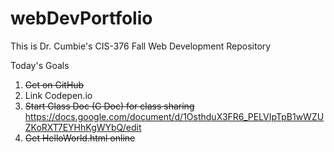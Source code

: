 # webDevPortfolio
This is Dr. Cumbie's CIS-376 Fall Web Development Repository

Today's Goals
1. <s>Get on GitHub</s>
2. Link Codepen.io
3. <s>Start Class Doc (G Doc) for class sharing</s>
  https://docs.google.com/document/d/1OsthduX3FR6_PELVIpTpB1wWZUZKoRXT7EYHhKgWYbQ/edit
4. <s>Get HelloWorld.html online</s>
